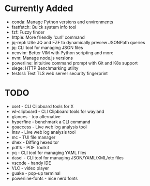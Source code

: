 # Currently Added
- conda: Manage Python versions and environments
- fastfetch: Quick system info tool
- fzf: Fuzzy finder
- httpie: More friendly 'curl' command
- jq-repl: USe JQ and FZF to dynamically preview JSONPath queries
- jq: CLI tool for managing JSON files
- neovim: Better VIM with Python scripting and more
- nvm: Manage node.js versions
- powerline: Inituitive command prompt with Git and K8s support
- siege: HTTP Benchmarking utility
- testssl: Test TLS web server security fingerprint


# TODO
- xset - CLI Clipboard tools for X
- wl-clipboard - CLI Clipboard tools for wayland
- glances - top alternative
- hyperfine - benchmark a CLI command
- goaccess - Live web log analysis tool
- lnav - Live web log analysis tool
- mc - TUI file manager
- dhex - Diffing hexeditor
- pdftk - PDF Toolkit
- yq - CLI tool for managing YAML files
- dasel - CLI tool for managing JSON/YAML/XML/etc files
- vscode - handy IDE
- VLC - video player
- guake - pop-up terminal
- powerline-fonts - nice nerd fonts
